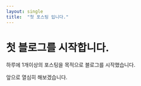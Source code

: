 ```yaml
---
layout: single
title:  "첫 포스팅 입니다."
---
```


# 첫 블로그를 시작합니다.

하루에 1개이상의 포스팅을 목적으로 블로그를 시작했습니다.

앞으로 열심히 해보겠습니다.
